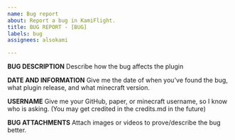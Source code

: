 ```yaml
---
name: Bug report
about: Report a bug in KamiFlight.
title: BUG REPORT - [BUG]
labels: bug
assignees: alsokami

---
```


**BUG DESCRIPTION**
Describe how the bug affects the plugin

**DATE AND INFORMATION**
Give me the date of when you've found the bug, what plugin release, and what minecraft version.

**USERNAME**
Give me your GitHub, paper, or minecraft username, so I know who is asking. (You may get credited in the credits.md in the future)

**BUG ATTACHMENTS**
Attach images or videos to prove/describe the bug better.

